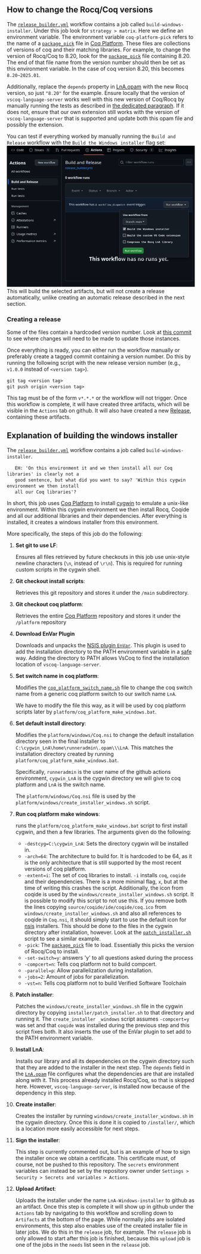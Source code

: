 ## How to change the Rocq/Coq versions

The [`release_builder.yml`] workflow contains a job called `build-windows-installer`. Under this job look for `strategy > matrix`. Here we define an environment variable. The environment variable `coq-platform-pick` refers to the name of a [`package_pick`] file in [Coq Platform]. These files are collections of versions of coq and their matching libraries. For example, to change the version of Rocq/Coq to 8.20, look for the [`package_pick`] file containing 8.20. The end of that file name from the version number should then be set as this environment variable. In the case of coq version 8.20, this becomes `8.20~2025.01`.

Additionally, replace the `depends` property in [LnA.opam](/library/LnA.opam) with the new Rocq version, so just `"8.20"` for the example. Ensure locally that the version of `vscoq-language-server` works well with this new version of Coq/Rocq by manually running the tests as described in [the dedicated paragraph](https://github.com/logic-and-applications/rocq-lna/tree/main/library#testing). If it does not, ensure that our own extension still works with the version of `vscoq-language-server` that is supported and update both this opam file and possibly the extension.

You can test if everything worked by manually running the `Build and Release` workflow with the `Build the Windows installer` flag set:
![Manually running the `create installer` workflow](/images/manually-running-build-and-release.png)
This will build the selected artifacts, but will not create a release automatically, unlike creating an automatic release described in the next section.

### Creating a release

Some of the files contain a hardcoded version number. Look at [this commit](https://github.com/logic-and-applications/rocq-lna/commit/9a5002e3ae724fca3725decbe79bb5d3e8543357) to see where changes will need to be made to update those instances.

Once everything is ready, you can either run the workflow manually or preferably create a tagged commit containing a version number. Do this by running the following script with the new release version number (e.g., `v1.0.0` instead of `<version tag>`).

```shell
git tag <version tag>
git push origin <version tag>
```

This tag must be of the form `v*.*.*` or the workflow will not trigger. Once this workflow is complete, it will have created three artifacts, which will be visible in the `Actions` tab on github. It will also have created a new [Release](https://github.com/logic-and-applications/rocq-lna/releases), containing these artifacts.

## Explanation of building the windows installer

The [`release_builder.yml`] workflow contains a job called `build-windows-installer`.

```
   EH: 'On this environment it and we then install all our Coq libraries' is clearly not a
   good sentence, but what did you want to say? 'Within this cygwin environment we then install
   all our Coq libraries'?
```

In short, this job uses [Coq Platform] to install [cygwin](https://cygwin.com/) to emulate a unix-like environment. Within this cygwin environment we then install Rocq, Coqide and all our additional libraries and their dependencies. After everything is installed, it creates a windows installer from this environment.

More specifically, the steps of this job do the following:

1. **Set git to use LF**:

   Ensures all files retrieved by future checkouts in this job use unix-style newline characters (`\n`, instead of `\r\n`). This is required for running custom scripts in the cygwin shell.

2. **Git checkout install scripts**:

   Retrieves this git repository and stores it under the `/main` subdirectory.

3. **Git checkout coq platform**:

   Retrieves the entire [Coq Platform] repository and stores it under the `/platform` repository

4. **Download EnVar Plugin**

   Downloads and unpacks the [NSIS plugin `EnVar`](https://github.com/GsNSIS/EnVar/). This plugin is used to add the installation directory to the PATH environment variable in a [safe](https://nsis.sourceforge.io/Setting_Environment_Variables) way. Adding the directory to PATH allows VsCoq to find the installation location of `vscoq-language-server`.

5. **Set switch name in coq platform**:

   Modifies the [`coq_platform_switch_name.sh`](https://github.com/coq/platform/blob/main/package_picks/coq_platform_switch_name.sh) file to change the coq switch name from a generic coq platform switch to our switch name `LnA`.

   We have to modify the file this way, as it will be used by coq platform scripts later by `platform/coq_platform_make_windows.bat`.

6. **Set default install directory**:

   Modifies the `platform/windows/Coq.nsi` to change the default installation directory seen in the final installer to `C:\cygwin_LnA\home\runneradmin\.opam\\\LnA`. This matches the installation directory created by running `platform/coq_platform_make_windows.bat`.

   Specifically, `runneradmin` is the user name of the github actions environment, `cygwin_LnA` is the cygwin directory we will give to coq platform and `LnA` is the switch name.

   The `platform/windows/Coq.nsi` file is used by the `platform/windows/create_installer_windows.sh` script.

7. **Run coq platform make windows**:

   runs the `platform/coq_platform_make_windows.bat` script to first install cygwin, and then a few libraries. The arguments given do the following:

   - `-destcyg=C:\cygwin_LnA`: Sets the directory cygwin will be installed in.
   - `-arch=64`: The architecture to build for. It is hardcoded to be 64, as it is the only architecture that is still supported by the most recent versions of coq platform.
   - `-extent=i`: The set of coq libraries to install. `-i` installs `coq`, `coqide` and their dependencies. There is a more minimal flag, `x`, but at the time of writing this crashes the script. Additionally, the icon from coqide is used by the `windows/create_installer_windows.sh` script. It is possible to modify this script to not use this. If you remove both the lines copying `source/coqide/ide/coqide/coq.ico` from `windows/create_installer_windows.sh` and also all references to coqide in `Coq.nsi`, it should simply start to use the default icon for [nsis] installers. This should be done to the files in the cygwin directory after installation, however. Look at the [`patch_installer.sh`] script to see a similar example.
   - `-pick`: The [`package_pick`] file to load. Essentially this picks the version of Rocq/Coq to install.
   - `-set-switch=y`: answers 'y' to all questions asked during the process
   - `-compcert=n`: Tells coq platform not to build compcert.
   - `-parallel=p`: Allow parallelization during installation.
   - `-jobs=2`: Amount of jobs for parallelization.
   - `-vst=n`: Tells coq platform not to build Verified Software Toolchain

8. **Patch installer**:

   Patches the `windows/create_installer_windows.sh` file in the cygwin directory by copying `installer/patch_installer.sh` to that directory and running it. The `create_installer _windows` script assumes `-compcert=y` was set and that `coqide` was installed during the previous step and this script fixes both. It also inserts the use of the EnVar plugin to set add to the PATH environment variable.

9. **Install LnA**:

   Installs our library and all its dependencies on the cygwin directory such that they are added to the installer in the next step. The `depends` field in the [`LnA.opam`](/library/LnA.opam) file configures what the dependencies are that are installed along with it. This process already installed Rocq/Coq, so that is skipped here. However, `vscoq-language-server`, is installed now because of the dependency in this step.

10. **Create installer**:

    Creates the installer by running `windows/create_installer_windows.sh` in the cygwin directory. Once this is done it is copied to `/installer/`, which is a location more easily accessible for next steps.

11. **Sign the installer**:

    This step is currently commented out, but is an example of how to sign the installer once we obtain a certificate. This certificate must, of course, not be pushed to this repository. The `secrets` environment variables can instead be set by the repository owner under `Settings > Security > Secrets and variables > Actions`.

12. **Upload Artifact**:

    Uploads the installer under the name `LnA-Windows-installer` to github as an artifact. Once this step is complete it will show up in github under the `Actions` tab by navigating to this workflow and scrolling down to `Artifacts` at the bottom of the page. While normally jobs are isolated environments, this step also enables use of the created installer file in later jobs. We do this in the `release` job, for example. The `release` job is only allowed to start after this job is finished, because this `upload` job is one of the jobs in the `needs` list seen in the `release` job.

<!-- Links -->

[Coq Platform]: https://github.com/coq/platform
[nsis]: https://nsis.sourceforge.io/Main_Page
[`patch_installer.sh`]: /installer/patch_installer.sh
[`package_pick`]: https://github.com/coq/platform/tree/main/package_picks
[`release_builder.yml`]: /.github/workflows//release_builder.yml
